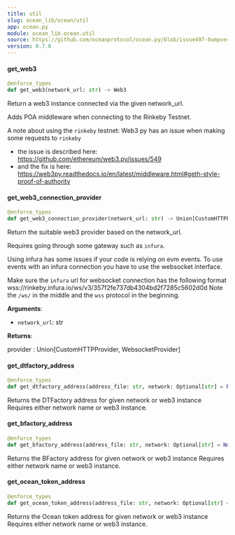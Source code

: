 ```yaml
---
title: util
slug: ocean_lib/ocean/util
app: ocean.py
module: ocean_lib.ocean.util
source: https://github.com/oceanprotocol/ocean.py/blob/issue497-bumpversion-to-v0.7.0/ocean_lib/ocean/util.py
version: 0.7.0
---
```

#### get\_web3

```python
@enforce_types
def get_web3(network_url: str) -> Web3
```

Return a web3 instance connected via the given network_url.

Adds POA middleware when connecting to the Rinkeby Testnet.

A note about using the `rinkeby` testnet:
Web3 py has an issue when making some requests to `rinkeby`
- the issue is described here: https://github.com/ethereum/web3.py/issues/549
- and the fix is here: https://web3py.readthedocs.io/en/latest/middleware.html#geth-style-proof-of-authority

#### get\_web3\_connection\_provider

```python
@enforce_types
def get_web3_connection_provider(network_url: str) -> Union[CustomHTTPProvider, WebsocketProvider]
```

Return the suitable web3 provider based on the network_url.

Requires going through some gateway such as `infura`.

Using infura has some issues if your code is relying on evm events.
To use events with an infura connection you have to use the websocket interface.

Make sure the `infura` url for websocket connection has the following format
wss://rinkeby.infura.io/ws/v3/357f2fe737db4304bd2f7285c5602d0d
Note the `/ws/` in the middle and the `wss` protocol in the beginning.

**Arguments**:

- `network_url`: str

**Returns**:

provider : Union[CustomHTTPProvider, WebsocketProvider]

#### get\_dtfactory\_address

```python
@enforce_types
def get_dtfactory_address(address_file: str, network: Optional[str] = None, web3: Optional[Web3] = None) -> str
```

Returns the DTFactory address for given network or web3 instance
Requires either network name or web3 instance.

#### get\_bfactory\_address

```python
@enforce_types
def get_bfactory_address(address_file: str, network: Optional[str] = None, web3: Optional[Web3] = None) -> str
```

Returns the BFactory address for given network or web3 instance
Requires either network name or web3 instance.

#### get\_ocean\_token\_address

```python
@enforce_types
def get_ocean_token_address(address_file: str, network: Optional[str] = None, web3: Optional[Web3] = None) -> str
```

Returns the Ocean token address for given network or web3 instance
Requires either network name or web3 instance.

